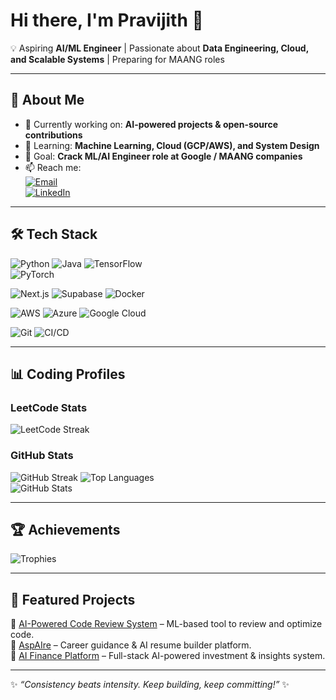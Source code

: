 # Hi there, I'm Pravijith 👋  

💡 Aspiring **AI/ML Engineer** | Passionate about **Data Engineering, Cloud, and Scalable Systems** | Preparing for MAANG roles  

---

## 🚀 About Me  
- 🔭 Currently working on: **AI-powered projects & open-source contributions**  
- 🌱 Learning: **Machine Learning, Cloud (GCP/AWS), and System Design**  
- 🎯 Goal: **Crack ML/AI Engineer role at Google / MAANG companies**  
- 📫 Reach me:  
  [![Email](https://img.shields.io/badge/Email-Contact-blue?style=flat&logo=gmail)](mailto:pravijithzzz@gmail.com)  
  [![LinkedIn](https://img.shields.io/badge/LinkedIn-Connect-blue?style=flat&logo=linkedin)](https://www.linkedin.com/in/pravijith/)

---

## 🛠️ Tech Stack  

![Python](https://img.shields.io/badge/Python-3776AB?style=for-the-badge&logo=python&logoColor=white)  ![Java](https://img.shields.io/badge/Java-ED8B00?style=for-the-badge&logo=openjdk&logoColor=white)  ![TensorFlow](https://img.shields.io/badge/TensorFlow-FF6F00?style=for-the-badge&logo=tensorflow&logoColor=white)  
![PyTorch](https://img.shields.io/badge/PyTorch-EE4C2C?style=for-the-badge&logo=pytorch&logoColor=white)  

![Next.js](https://img.shields.io/badge/Next.js-000000?style=for-the-badge&logo=next.js&logoColor=white)  ![Supabase](https://img.shields.io/badge/Supabase-3ECF8E?style=for-the-badge&logo=supabase&logoColor=white)  ![Docker](https://img.shields.io/badge/Docker-2496ED?style=for-the-badge&logo=docker&logoColor=white)  

![AWS](https://img.shields.io/badge/AWS-FF9900?style=for-the-badge&logo=amazon-aws&logoColor=white)  ![Azure](https://img.shields.io/badge/Microsoft_Azure-0078D4?style=for-the-badge&logo=microsoft-azure&logoColor=white)  ![Google Cloud](https://img.shields.io/badge/Google_Cloud-4285F4?style=for-the-badge&logo=google-cloud&logoColor=white)  

![Git](https://img.shields.io/badge/Git-F05032?style=for-the-badge&logo=git&logoColor=white)  ![CI/CD](https://img.shields.io/badge/CI/CD-0052CC?style=for-the-badge&logo=gitlab&logoColor=white)

---

## 📊 Coding Profiles  


### **LeetCode Stats**  
![LeetCode Streak](https://leetcard.jacoblin.cool/Pravijith_J_Prakash?theme=dark)


### **GitHub Stats**  
![GitHub Streak](https://github-readme-streak-stats.herokuapp.com?user=Pravijith-j-p&theme=tokyonight&hide_border=true)  ![Top Languages](https://github-readme-stats.vercel.app/api/top-langs/?username=Pravijith-j-p&layout=compact&theme=tokyonight&hide_border=true)  
![GitHub Stats](https://github-readme-stats.vercel.app/api?username=Pravijith-j-p&show_icons=true&theme=tokyonight&hide_border=true)  


---

## 🏆 Achievements  

![Trophies](https://github-profile-trophy.vercel.app/?username=Pravijith-j-p&theme=algolia&margin-w=15&margin-h=15&no-frame=true)  

---

## 📌 Featured Projects  

🔹 [AI-Powered Code Review System](https://github.com/Pravijith-j-p/ai-code-review) – ML-based tool to review and optimize code.  
🔹 [AspAIre](https://github.com/Pravijith-j-p/aspire) – Career guidance & AI resume builder platform.  
🔹 [AI Finance Platform](https://github.com/Pravijith-j-p/ai-finance-platform) – Full-stack AI-powered investment & insights system.  

---

✨ _“Consistency beats intensity. Keep building, keep committing!”_ ✨
